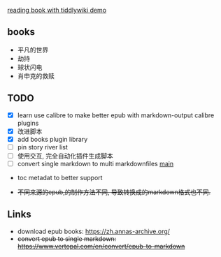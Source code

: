 [reading book with tiddlywiki demo](https://oeyoews.github.io/reading-books-with-tiddlywiki/)

## books

* 平凡的世界
* 劫持
* 球状闪电
* 肖申克的救赎

## TODO

* [x] learn use calibre to make better epub with markdown-output calibre plugins
* [x] 改进脚本
* [x] add books plugin library
* [ ] pin story river list
* [ ] 使用交互, 完全自动化插件生成脚本
* [ ] convert single markdown to multi markdownfiles [main](./src/main.js)
* toc metadat to better support

* ~~不同来源的epub,的制作方法不同, 导致转换成的markdown格式也不同.~~

## Links

* download epub books: https://zh.annas-archive.org/
* ~~convert epub to single markdown: https://www.vertopal.com/en/convert/epub-to-markdown~~

<!-- ```bash
vertopal convert EPUB_INPUT_FILE --to markdown
``` -->

